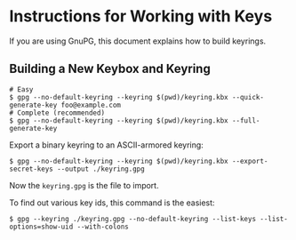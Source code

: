 # Instructions for Working with Keys

If you are using GnuPG, this document explains how to build keyrings.

## Building a New Keybox and Keyring

```
# Easy
$ gpg --no-default-keyring --keyring $(pwd)/keyring.kbx --quick-generate-key foo@example.com
# Complete (recommended)
$ gpg --no-default-keyring --keyring $(pwd)/keyring.kbx --full-generate-key
```

Export a binary keyring to an ASCII-armored keyring:

```
$ gpg --no-default-keyring --keyring $(pwd)/keyring.kbx --export-secret-keys --output ./keyring.gpg
```

Now the `keyring.gpg` is the file to import.

To find out various key ids, this command is the easiest:

```
$ gpg --keyring ./keyring.gpg --no-default-keyring --list-keys --list-options=show-uid --with-colons
```